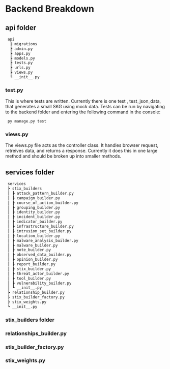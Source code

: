 # Backend Breakdown

## api folder
```bash
 api
  ┣ migrations
  ┣ admin.py
  ┣ apps.py
  ┣ models.py
  ┣ tests.py
  ┣ urls.py
  ┣ views.py
  ┗ __init__.py
```
 ### test.py
This is where tests are written. Currently there is one test , test_json_data, that generates a small SKG using mock data. Tests can be run by navigating to the backend folder and entering the following command in the console:
```bash
 py manage.py test
```
 ### views.py
The views.py file acts as the controller class. It handles browser request, retreives data, and returns a response. Currently it does this in one large method and should be broken up into smaller methods.

 ## services folder
 ```bash
  services
  ┣ stix_builders
  ┃ ┣ attack_pattern_builder.py
  ┃ ┣ campaign_builder.py
  ┃ ┣ course_of_action_builder.py
  ┃ ┣ grouping_builder.py
  ┃ ┣ identity_builder.py
  ┃ ┣ incident_builder.py
  ┃ ┣ indicator_builder.py
  ┃ ┣ infrastructure_builder.py
  ┃ ┣ intrusion_set_builder.py
  ┃ ┣ location_builder.py
  ┃ ┣ malware_analysis_builder.py
  ┃ ┣ malware_builder.py
  ┃ ┣ note_builder.py
  ┃ ┣ observed_data_builder.py
  ┃ ┣ opinion_builder.py
  ┃ ┣ report_builder.py
  ┃ ┣ stix_builder.py
  ┃ ┣ threat_actor_builder.py
  ┃ ┣ tool_builder.py
  ┃ ┣ vulnerability_builder.py
  ┃ ┗ __init__.py
  ┣ relationship_builder.py
  ┣ stix_builder_factory.py
  ┣ stix_weights.py
  ┗ __init__.py
```

 ### stix_builders folder

 ### relationships_builder.py

 ### stix_builder_factory.py
 
 ### stix_weights.py
 
